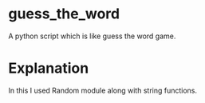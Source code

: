 # guess_the_word
A python script which is like guess the word game.

# Explanation
In this I used Random module along with string functions.

